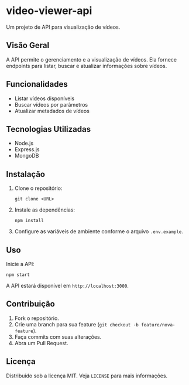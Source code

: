 # video-viewer-api

Um projeto de API para visualização de vídeos.

## Visão Geral

A API permite o gerenciamento e a visualização de vídeos. Ela fornece endpoints para listar, buscar e atualizar informações sobre vídeos.

## Funcionalidades

- Listar vídeos disponíveis
- Buscar vídeos por parâmetros
- Atualizar metadados de vídeos

## Tecnologias Utilizadas

- Node.js
- Express.js
- MongoDB

## Instalação

1. Clone o repositório:
   ```
   git clone <URL>
   ```
2. Instale as dependências:
   ```
   npm install
   ```
3. Configure as variáveis de ambiente conforme o arquivo `.env.example`.

## Uso

Inicie a API:

```
npm start
```

A API estará disponível em `http://localhost:3000`.

## Contribuição

1. Fork o repositório.
2. Crie uma branch para sua feature (`git checkout -b feature/nova-feature`).
3. Faça commits com suas alterações.
4. Abra um Pull Request.

## Licença

Distribuído sob a licença MIT. Veja `LICENSE` para mais informações.
